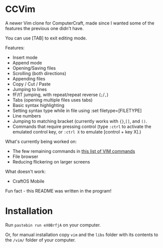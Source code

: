 # CCVim
A newer Vim clone for ComputerCraft, made since I wanted some of the features the previous one didn't have.

You can use [TAB] to exit editing mode.

Features:
- Insert mode
- Append mode
- Opening/Saving files
- Scrolling (both directions)
- Appending files
- Copy / Cut / Paste
- Jumping to lines
- fF/tT jumping, with repeat/repeat reverse (```;```/```,```)
- Tabs (opening multiple files uses tabs)
- Basic syntax highlighting
- Setting syntax type while in file using :set filetype=[FILETYPE]
- Line numbers
- Jumping to matching bracket (currently works with ```{}```,```[]```, and ```()```.
- Commands that require pressing control (type ```:ctrl``` to activate the emulated control key, or ```:ctrl X``` to emulate [control + key X].)


What's currently being worked on:
- The few remaining commands in [this list of VIM commands](https://vim.rtorr.com)
- File browser
- Reducing flickering on larger screens


What doesn't work:
- CraftOS Mobile

Fun fact - this README was written in the program!

# Installation
Run ```pastebin run eX0BrfjA``` on your computer.

Or, for manual installation copy ```vim``` and the ```libs``` folder with its contents to the ```/vim/``` folder of your computer.
